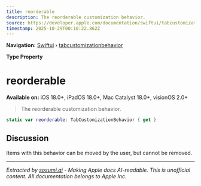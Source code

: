 ```yaml
---
title: reorderable
description: The reorderable customization behavior.
source: https://developer.apple.com/documentation/swiftui/tabcustomizationbehavior/reorderable
timestamp: 2025-10-29T00:10:22.862Z
---
```


**Navigation:** [Swiftui](/documentation/swiftui) › [tabcustomizationbehavior](/documentation/swiftui/tabcustomizationbehavior)

**Type Property**

# reorderable

**Available on:** iOS 18.0+, iPadOS 18.0+, Mac Catalyst 18.0+, visionOS 2.0+

> The reorderable customization behavior.

```swift
static var reorderable: TabCustomizationBehavior { get }
```

## Discussion

Items with this behavior can be moved by the user, but cannot be removed.

---

*Extracted by [sosumi.ai](https://sosumi.ai) - Making Apple docs AI-readable.*
*This is unofficial content. All documentation belongs to Apple Inc.*
